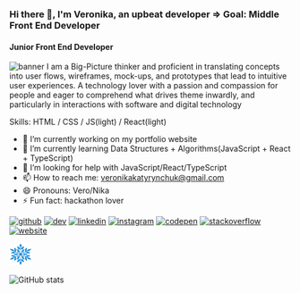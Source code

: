 ### Hi there 👋, I'm Veronika, an upbeat developer => Goal: Middle Front End Developer
#### Junior Front End Developer
![banner](https://user-images.githubusercontent.com/52572485/116117861-63ea4e00-a6c5-11eb-9cbc-3eec3b6dacbd.png)
 I am a Big-Picture thinker and proficient in translating concepts into user flows, wireframes, mock-ups, and prototypes that lead to intuitive user experiences. A technology lover with a  passion and compassion for people and eager to comprehend what drives theme inwardly, and particularly in interactions with software and digital technology

Skills:  HTML / CSS / JS(light) / React(light)

- 🔭 I’m currently working on my portfolio website 
- 🌱 I’m currently learning Data Structures + Algorithms(JavaScript + React + TypeScript) 
- 🤔 I’m looking for help with JavaScript/React/TypeScript 
- 📫 How to reach me: veronikakatyrynchuk@gmail.com 
- 😄 Pronouns: Vero/Nika 
- ⚡ Fun fact: hackathon lover 


[<img src='https://cdn.jsdelivr.net/npm/simple-icons@3.0.1/icons/github.svg' alt='github' height='40'>](https://github.com/VeronikaKatyrynchuk)  [<img src='https://cdn.jsdelivr.net/npm/simple-icons@3.0.1/icons/dev-dot-to.svg' alt='dev' height='40'>](https://dev.to/https://dev.to/veronikakatyrynchuk)  [<img src='https://cdn.jsdelivr.net/npm/simple-icons@3.0.1/icons/linkedin.svg' alt='linkedin' height='40'>](https://www.linkedin.com/in/https://www.linkedin.com/in/webvero//)  [<img src='https://cdn.jsdelivr.net/npm/simple-icons@3.0.1/icons/instagram.svg' alt='instagram' height='40'>](https://www.instagram.com/https://www.instagram.com/web_vero/?hl=ru/)  [<img src='https://cdn.jsdelivr.net/npm/simple-icons@3.0.1/icons/codepen.svg' alt='codepen' height='40'>](https://codepen.io/https://codepen.io/veronikakatyrynchuk)  [<img src='https://cdn.jsdelivr.net/npm/simple-icons@3.0.1/icons/stackoverflow.svg' alt='stackoverflow' height='40'>](https://stackoverflow.com/users/14394707/webvero)  [<img src='https://cdn.jsdelivr.net/npm/simple-icons@3.0.1/icons/icloud.svg' alt='website' height='40'>](http://veronikakatyrynchuk.com/)  

<a href='https://archiveprogram.github.com/'><img src='https://raw.githubusercontent.com/acervenky/animated-github-badges/master/assets/acbadge.gif' width='40' height='40'></a> 

![GitHub stats](https://github-readme-stats.vercel.app/api?username=VeronikaKatyrynchuk&show_icons=true)

